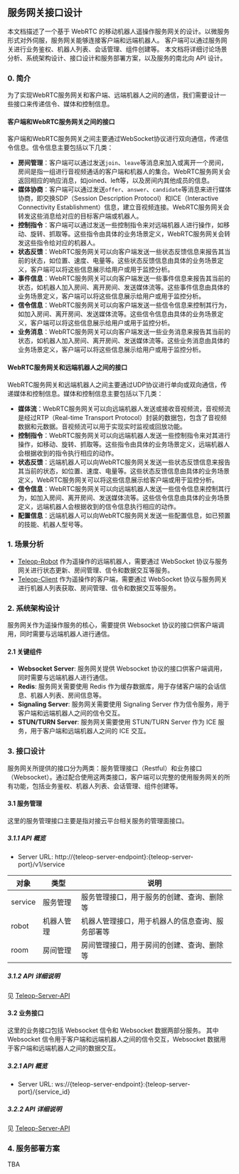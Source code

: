 ## 服务网关接口设计

本文档描述了一个基于 WebRTC 的移动机器人遥操作服务网关的设计。以微服务形式对外伺服，服务网关能够连接客户端和远端机器人。
客户端可以通过服务网关进行业务鉴权、机器人列表、会话管理、组件创建等。
本文档将详细讨论场景分析、系统架构设计、接口设计和服务部署方案，以及服务的南北向 API 设计。

### 0. 简介

为了实现WebRTC服务网关和客户端、远端机器人之间的通信，我们需要设计一些接口来传递信令、媒体和控制信息。

#### 客户端和WebRTC服务网关之间的接口
客户端和WebRTC服务网关之间主要通过WebSocket协议进行双向通信，传递信令信息。信令信息主要包括以下几类：

- **房间管理**：客户端可以通过发送`join`、`leave`等消息来加入或离开一个房间，房间是指一组进行音视频通话的客户端和机器人的集合。WebRTC服务网关会返回相应的响应消息，如joined、left等，以及房间内其他成员的信息。
- **媒体协商**：客户端可以通过发送`offer`、`answer`、`candidate`等消息来进行媒体协商，即交换SDP（Session Description Protocol）和ICE（Interactive Connectivity Establishment）信息，建立音视频连接。WebRTC服务网关会转发这些消息给对应的目标客户端或机器人。
- **控制指令**：客户端可以通过发送一些控制指令来对远端机器人进行操作，如移动、旋转、抓取等。这些指令由具体的业务场景定义，WebRTC服务网关会转发这些指令给对应的机器人。
- **状态反馈**：WebRTC服务网关可以向客户端发送一些状态反馈信息来报告其当前的状态，如位置、速度、电量等。这些状态反馈信息由具体的业务场景定义，客户端可以将这些信息展示给用户或用于监控分析。
- **事件信息**：WebRTC服务网关可以向客户端发送一些事件信息来报告其当前的状态，如机器人加入房间、离开房间、发送媒体流等。这些事件信息由具体的业务场景定义，客户端可以将这些信息展示给用户或用于监控分析。
- **信令信息**：WebRTC服务网关可以向客户端发送一些信令信息来控制其行为，如加入房间、离开房间、发送媒体流等。这些信令信息由具体的业务场景定义，客户端可以将这些信息展示给用户或用于监控分析。
- **业务消息**：WebRTC服务网关可以向客户端发送一些业务消息来报告其当前的状态，如机器人加入房间、离开房间、发送媒体流等。这些业务消息由具体的业务场景定义，客户端可以将这些信息展示给用户或用于监控分析。

#### WebRTC服务网关和远端机器人之间的接口

WebRTC服务网关和远端机器人之间主要通过UDP协议进行单向或双向通信，传递媒体和控制信息。媒体和控制信息主要包括以下几类：

- **媒体流**：WebRTC服务网关可以向远端机器人发送或接收音视频流，音视频流是经过RTP（Real-time Transport Protocol）封装的数据包，包含了音视频数据和元数据。音视频流可以用于实现实时监视或回放功能。
- **控制指令**：WebRTC服务网关可以向远端机器人发送一些控制指令来对其进行操作，如移动、旋转、抓取等。这些指令由具体的业务场景定义，远端机器人会根据收到的指令执行相应的动作。
- **状态反馈**：远端机器人可以向WebRTC服务网关发送一些状态反馈信息来报告其当前的状态，如位置、速度、电量等。这些状态反馈信息由具体的业务场景定义，WebRTC服务网关可以将这些信息展示给客户端或用于监控分析。
- **信令信息**：WebRTC服务网关可以向远端机器人发送一些信令信息来控制其行为，如加入房间、离开房间、发送媒体流等。这些信令信息由具体的业务场景定义，远端机器人会根据收到的信令信息执行相应的动作。
- **配置信息**：远端机器人可以向WebRTC服务网关发送一些配置信息，如已预置的技能、机器人型号等。

### 1. 场景分析

- [Teleop-Robot](./teleop-robot.md) 作为遥操作的远端机器人，需要通过 WebSocket 协议与服务网关进行状态更新、房间管理、信令和数据交互等服务。
- [Teleop-Client](./teleop-client.md) 作为遥操作的客户端，需要通过 WebSocket 协议与服务网关进行机器人列表获取、房间管理、信令和数据交互等服务。

### 2. 系统架构设计

服务网关作为遥操作服务的核心，需要提供 Websocket 协议的接口供客户端调用，同时需要与远端机器人进行通信。

#### 2.1 关键组件

- **Websocket Server**: 服务网关提供 Websocket 协议的接口供客户端调用，同时需要与远端机器人进行通信。
- **Redis**: 服务网关需要使用 Redis 作为缓存数据库，用于存储客户端的会话信息、机器人列表、房间信息等。
- **Signaling Server**: 服务网关需要使用 Signaling Server 作为信令服务，用于客户端和远端机器人之间的信令交互。
- **STUN/TURN Server**: 服务网关需要使用 STUN/TURN Server 作为 ICE 服务，用于客户端和远端机器人之间的 ICE 交互。

### 3. 接口设计

服务网关所提供的接口分为两类：服务管理接口（Restful）和业务接口（Websocket）。通过配合使用这两类接口，客户端可以完整的使用服务网关的所有功能，包括业务鉴权、机器人列表、会话管理、组件创建等。

#### 3.1 服务管理

这里的服务管理接口主要是指对接云平台相关服务的管理面接口。

##### 3.1.1 API 概览

- Server URL: http://{teleop-server-endpoint}:{teleop-server-port}/v1/service

| 对象      | 类型    | 说明                       |
|---------|-------|--------------------------|
| service | 服务管理  | 服务管理接口，用于服务的创建、查询、删除等    |
 | robot   | 机器人管理 | 机器人管理接口，用于机器人的信息查询、服务部署等 |
| room    | 房间管理  | 房间管理接口，用于房间的创建、查询、删除等    |

##### 3.1.2 API 详细说明
见 [Teleop-Server-API](./teleop-server-api.md)

#### 3.2 业务接口

这里的业务接口包括 Websocket 信令和 Websocket 数据两部分服务。
其中 Websocket 信令用于客户端和远端机器人之间的信令交互，Websocket 数据用于客户端和远端机器人之间的数据交互。

##### 3.2.1 API 概览

- Server URL: ws://{teleop-server-endpoint}:{teleop-server-port}/{service_id}

##### 3.2.2 API 详细说明

见 [Teleop-Server-API](./teleop-server-api.md)

### 4. 服务部署方案

TBA